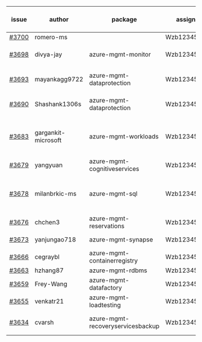 | issue | author | package | assignee | bot advice | created date of issue | target release date | date from target |
| ------ | ------ | ------ | ------ | ------ | ------ | ------ | :-----: |
| [#3700](https://github.com/Azure/sdk-release-request/issues/3700) | romero-ms |  | Wzb123456789 |  | 01-24 |  | 0 |
| [#3698](https://github.com/Azure/sdk-release-request/issues/3698) | divya-jay | azure-mgmt-monitor | Wzb123456789 | Attention to inconsistent tag MultiAPI | 01-24 | 02-24 |  |
| [#3693](https://github.com/Azure/sdk-release-request/issues/3693) | mayankagg9722 | azure-mgmt-dataprotection | Wzb123456789 | duplicated issue  <br> new issue. | 01-24 | 02-24 |  |
| [#3690](https://github.com/Azure/sdk-release-request/issues/3690) | Shashank1306s | azure-mgmt-dataprotection | Wzb123456789 | duplicated issue  <br> new issue. | 01-24 | 02-24 |  |
| [#3683](https://github.com/Azure/sdk-release-request/issues/3683) | gargankit-microsoft | azure-mgmt-workloads | Wzb123456789 | new comment. Attention to inconsistent tag | 01-23 | 02-24 |  |
| [#3679](https://github.com/Azure/sdk-release-request/issues/3679) | yangyuan | azure-mgmt-cognitiveservices | Wzb123456789 | new comment. | 01-22 | 02-24 |  |
| [#3678](https://github.com/Azure/sdk-release-request/issues/3678) | milanbrkic-ms | azure-mgmt-sql | Wzb123456789 | new comment. Attention to inconsistent tag | 01-19 | 02-24 |  |
| [#3676](https://github.com/Azure/sdk-release-request/issues/3676) | chchen3 | azure-mgmt-reservations | Wzb123456789 |  | 01-19 | 02-24 |  |
| [#3673](https://github.com/Azure/sdk-release-request/issues/3673) | yanjungao718 | azure-mgmt-synapse | Wzb123456789 | new comment. | 01-18 | 02-24 |  |
| [#3666](https://github.com/Azure/sdk-release-request/issues/3666) | cegraybl | azure-mgmt-containerregistry | Wzb123456789 | new comment. | 01-17 | 02-24 |  |
| [#3663](https://github.com/Azure/sdk-release-request/issues/3663) | hzhang87 | azure-mgmt-rdbms | Wzb123456789 |  | 01-17 | 02-24 |  |
| [#3659](https://github.com/Azure/sdk-release-request/issues/3659) | Frey-Wang | azure-mgmt-datafactory | Wzb123456789 |  | 01-16 | 02-24 |  |
| [#3655](https://github.com/Azure/sdk-release-request/issues/3655) | venkatr21 | azure-mgmt-loadtesting | Wzb123456789 |  | 01-16 | 02-24 |  |
| [#3634](https://github.com/Azure/sdk-release-request/issues/3634) | cvarsh | azure-mgmt-recoveryservicesbackup | Wzb123456789 | close to release date.  | 01-11 | 01-27 | 1 |
